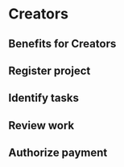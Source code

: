 
# Creators
## Benefits for Creators
## Register project
## Identify tasks
## Review work
## Authorize payment
